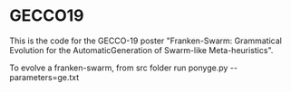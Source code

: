 # GECCO19

This is the code for the GECCO-19 poster "Franken-Swarm: Grammatical Evolution for the AutomaticGeneration of Swarm-like Meta-heuristics".

To evolve a franken-swarm, from src folder run ponyge.py --parameters=ge.txt